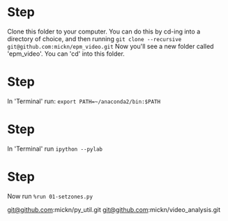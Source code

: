 # Step
Clone this folder to your computer. You can do this by cd-ing into a directory of choice, and then running
```git clone --recursive git@github.com:mickn/epm_video.git```
Now you'll see a new folder called 'epm_video'. You can 'cd' into this folder.

# Step
In 'Terminal' run: ```export PATH=~/anaconda2/bin:$PATH```

# Step
In 'Terminal' run ```ipython --pylab```

# Step
Now run ```%run 01-setzones.py``` 

git@github.com:mickn/py_util.git
git@github.com:mickn/video_analysis.git
